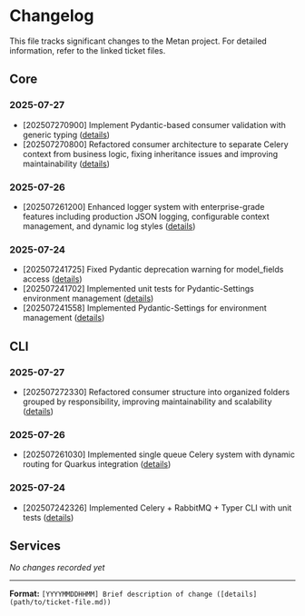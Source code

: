 # Changelog

This file tracks significant changes to the Metan project. For detailed information, refer to the linked ticket files.

## Core

### 2025-07-27

- [202507270900] Implement Pydantic-based consumer validation with generic typing ([details](core/202507270900-pydantic-consumer-validation.md))
- [202507270800] Refactored consumer architecture to separate Celery context from business logic, fixing inheritance issues and improving maintainability ([details](core/202507270800-consumer-architecture-refactor.md))

### 2025-07-26

- [202507261200] Enhanced logger system with enterprise-grade features including production JSON logging, configurable context management, and dynamic log styles ([details](core/202507261200-enterprise-logger-improvements.md))

### 2025-07-24

- [202507241725] Fixed Pydantic deprecation warning for model_fields access ([details](core/202507241725-fix-pydantic-deprecation-warning.md))
- [202507241702] Implemented unit tests for Pydantic-Settings environment management ([details](core/202507241702-pydantic-settings-env-tests.md))
- [202507241558] Implemented Pydantic-Settings for environment management ([details](core/202507241558-pydantic-settings-env.md))

## CLI

### 2025-07-27

- [202507272330] Refactored consumer structure into organized folders grouped by responsibility, improving maintainability and scalability ([details](cli/202507272330-consumer-structure-refactor.md))

### 2025-07-26

- [202507261030] Implemented single queue Celery system with dynamic routing for Quarkus integration ([details](cli/202507261030-single-queue-dynamic-routing.md))

### 2025-07-24

- [202507242326] Implemented Celery + RabbitMQ + Typer CLI with unit tests ([details](cli/202507242326-celery-rabbitmq-typer-cli.md))

## Services

*No changes recorded yet*

---

**Format:** `[YYYYMMDDHHMM] Brief description of change ([details](path/to/ticket-file.md))`